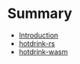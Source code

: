 # Summary

- [Introduction](./introduction.md)
- [hotdrink-rs](./hotdrink-rs.md)
- [hotdrink-wasm](./hotdrink-wasm.md)